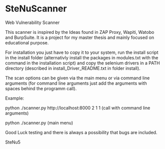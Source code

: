 # SteNuScanner
Web Vulnerability Scanner

This scanner is inspired by the Ideas found in ZAP Proxy, Wapiti, Watobo and BurpSuite. It is a project for my master thesis and mainly focused on educational purpose.

For installation you just have to copy it to your system, run the install script in the install folder (alternativly install the packages in modules.txt with the command in the installation script) and copy the selenium drivers in a PATH directory (described in install_Driver_README.txt in folder install). 

The scan options can be given via the main menu or via command line arguments (for command line arguments just add the arguments with spaces behind the programm call).

Example: 

python ./scanner.py http://localhost:8000 2 1 1 (call with command line arguments)

python ./scanner.py (main menu)

Good Luck testing and there is always a possibility that bugs are included.

SteNu5
